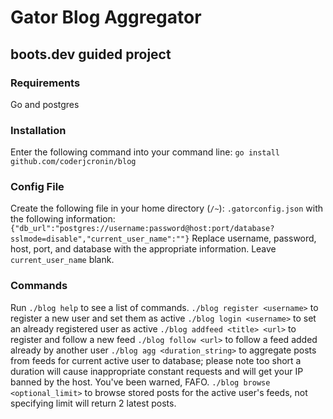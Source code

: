  # Gator Blog Aggregator
 ## boots.dev guided project

 ### Requirements
 Go and postgres

 ### Installation
 Enter the following command into your command line: `go install github.com/coderjcronin/blog`

 ### Config File
 Create the following file in your home directory (`/~`): `.gatorconfig.json` with the following information:
 `{"db_url":"postgres://username:password@host:port/database?sslmode=disable","current_user_name":""}`
 Replace username, password, host, port, and database with the appropriate information. Leave `current_user_name` blank.

 ### Commands
 Run `./blog help` to see a list of commands.
 `./blog register <username>` to register a new user and set them as active
 `./blog login <username>` to set an already registered user as active
 `./blog addfeed <title> <url>` to register and follow a new feed
 `./blog follow <url>` to follow a feed added already by another user
 `./blog agg <duration_string>` to aggregate posts from feeds for current active user to database; please note too short a duration will cause inappropriate constant requests and will get your IP banned by the host. You've been warned, FAFO.
 `./blog browse <optional_limit>` to browse stored posts for the active user's feeds, not specifying limit will return 2 latest posts.